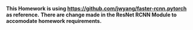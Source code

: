 **This Homework is using https://github.com/jwyang/faster-rcnn.pytorch as reference.**
**There are change made in the ResNet RCNN Module to accomodate homework requirements.**